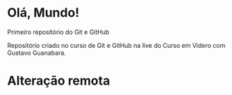 # Olá, Mundo!
 Primeiro repositório do Git e GitHub

Repositório criado no curso de Git e GitHub na live do Curso em Videro com Gustavo Guanabara.

# Alteração remota  
